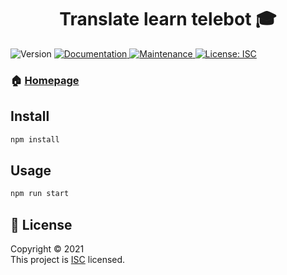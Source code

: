 <h1 align="center">Translate learn telebot 🎓</h1>
<p>
  <img alt="Version" src="https://img.shields.io/badge/version-1.3.0-blue.svg?cacheSeconds=2592000" />
  <a href="https://github.com/rustamrv/bot_node#readme" target="_blank">
    <img alt="Documentation" src="https://img.shields.io/badge/documentation-yes-brightgreen.svg" />
  </a>
  <a href="https://github.com/rustamrv/bot_node/graphs/commit-activity" target="_blank">
    <img alt="Maintenance" src="https://img.shields.io/badge/Maintained%3F-yes-green.svg" />
  </a>
  <a href="https://github.com/rustamrv/bot_node/blob/main/LICENSE" target="_blank">
    <img alt="License: ISC" src="https://img.shields.io/github/license/rustamrv/translate_learn_telebot" />
  </a>
</p>
 

### 🏠 [Homepage](https://github.com/rustamrv/bot_node#readme)

## Install

```sh
npm install
```

## Usage

```sh
npm run start
```
  
## 📝 License

Copyright © 2021 <br />
This project is [ISC](https://github.com/rustamrv/bot_node/blob/master/LICENSE) licensed.
 
